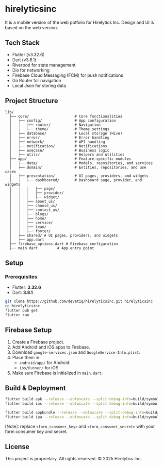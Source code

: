 # hirelyticsinc

It is a mobile version of the web potfolio for Hirelytics Inc. Design and UI is based on the web version.

## Tech Stack

- Flutter (v3.32.6)
- Dart (v3.8.1)
- Riverpod for state management
- Dio for networking
- Firebase Cloud Messaging (FCM) for push notifications
- Go Router for navigation
- Local Json for storing data

## Project Structure

```
lib/
  ├── core/                     # Core functionalities
  │   ├── config/               # App configuration
  │   │   ├── router/           # Navigation
  │   │   ├── theme/            # Theme settings
  │   ├── database/             # Local storage (Hive)
  │   ├── error/                # Error handling
  │   ├── network/              # API handling
  │   ├── notification/         # Notifications
  │   ├── usecase/              # Business logic
  │   ├── utils/                # Helpers and utilities
  ├── app/                      # Feature-specific modules
  │   ├── data/                 # Models, repositories, and services
  │   ├── domain/               # Entities, repositories, and use cases
  │   ├── presentation/         # UI pages, providers, and widgets
  │   │   ├── dashboared/       # Dashboard page, provider, and widgets
  │   │   │   ├── page/         
  │   │   │   ├── provider/     
  │   │   │   ├── widget/       
  │   │   ├── about_us/
  │   │   ├── choose_us/
  │   │   ├── contact_us/
  │   │   ├── blogs/
  │   │   ├── home/
  │   │   ├── service/
  │   │   ├── team/
  │   │   ├── footer/
  │   ├── shared/ # UI pages, providers, and widgets
  │   ├── app.dart
  ├── firebase_options.dart # Firebase configuration
  ├── main.dart         # App entry point
```

## Setup

### Prerequisites

- Flutter: **3.32.6**
- Dart: **3.8.1**

```sh
git clone https://github.com/devatiq/hirelyticsinc.git hirelyticsinc
cd hirelyticsinc
flutter pub get
flutter run
```

## Firebase Setup

1. Create a Firebase project.
2. Add Android and iOS apps to Firebase.
3. Download `google-services.json` and `GoogleService-Info.plist`.
4. Place them in:
    - `android/app/` for Android
    - `ios/Runner/` for iOS
5. Make sure Firebase is initialized in `main.dart`.

## Build & Deployment

```sh
flutter build apk --release --obfuscate --split-debug-info=build/symbols --dart-define="FORM_CONSUMER_KEY=<form_consumer_key>" --dart-define="FORM_CONSUMER_SECRET=<form_consumer_secret>"
flutter build ios --release --obfuscate --split-debug-info=build/symbols --dart-define="FORM_CONSUMER_KEY=<form_consumer_key>" --dart-define="FORM_CONSUMER_SECRET=<form_consumer_secret>"

flutter build appbundle --release --obfuscate --split-debug-info=build/symbols --dart-define="FORM_CONSUMER_KEY=<form_consumer_key>" --dart-define="FORM_CONSUMER_SECRET=<form_consumer_secret>"
flutter build ipa --release --obfuscate --split-debug-info=build/symbols --dart-define="FORM_CONSUMER_KEY=<form_consumer_key>" --dart-define="FORM_CONSUMER_SECRET=<form_consumer_secret>"
```
[Note]: replace `<form_consumer_key>` and `<form_consumer_secret>` with your form consumer key and secret.

## License

This project is proprietary. All rights reserved. © 2025 Hirelytics Inc.